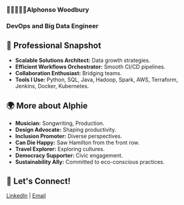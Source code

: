 ### 👋🏽👷🏽‍♂️Alphonso Woodbury
### DevOps and Big Data Engineer 

## 💼 Professional Snapshot

- **Scalable Solutions Architect:** Data growth strategies.
- **Efficient Workflows Orchestrator:** Smooth CI/CD pipelines.
- **Collaboration Enthusiast:** Bridging teams.
- **Tools I Use:** Python, SQL, Java, Hadoop, Spark, AWS, Terraform, Jenkins, Docker, Kubernetes.

## 🌍 More about Alphie

- **Musician:** Songwriting, Production.
- **Design Advocate:** Shaping productivity.
- **Inclusion Promoter:** Diverse perspectives.
- **Can Die Happy:** Saw Hamilton from the front row.
- **Travel Explorer:** Exploring cultures.
- **Democracy Supporter:** Civic engagement.
- **Sustainability Ally:** Committed to eco-conscious practices.

## 🌟 Let's Connect!

[LinkedIn](https://www.linkedin.com/in/alphonsowoodbury/) | [Email](mailto:alphonso.woodbury@icloud.com)
